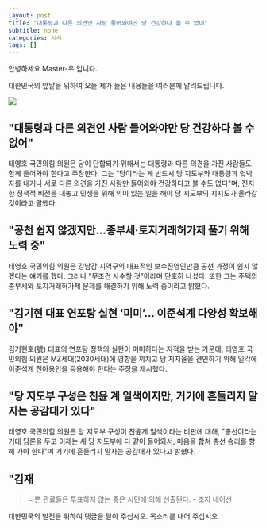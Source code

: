 ```yaml
---
layout: post
title: "대통령과 다른 의견인 사람 들어와야만 당 건강하다 볼 수 없어"
subtitle: none
categories: 시사
tags: []
---
```


안녕하세요 Master-우 입니다.

대한민국의 앞날을 위하여 오늘 제가 들은 내용들을 여러분께 알려드립니다.





![](https://source.unsplash.com/800x450/?luxury)

##  "대통령과 다른 의견인 사람 들어와야만 당 건강하다 볼 수 없어"

태영호 국민의힘 의원은 당이 단합되기 위해서는 대통령과 다른 의견을 가진 사람들도 함께 들어와야 한다고 주장한다. 그는 "당이라는 게 반드시 당 지도부와 대통령과 엇박자를 내거나 서로 다른 의견을 가진 사람만 들어와야 건강하다고 볼 수도 없다"며, 진지한 정책적 비전을 내놓고 민생을 위해 의미 있는 일을 해야 당 지도부의 지지도가 올라갈 것이라고 말했다.

## "공천 쉽지 않겠지만…종부세·토지거래허가제 풀기 위해 노력 중"

태영호 국민의힘 의원은 강남갑 지역구의 대표적인 보수진영인만큼 공천 과정이 쉽지 않겠다는 얘기를 했다. 그러나 "무조건 사수할 것”이라며 단호히 나섰다. 또한 그는 주택의 종부세와 토지거래허가제 문제를 해결하기 위해 노력 중이라고 밝혔다.

## "김기현 대표 연포탕 실현 ‘미미’… 이준석계 다양성 확보해야"

김기현호(號) 대표의 연포탕 정책의 실현이 미미하다는 지적을 받는 가운데, 태영호 국민의힘 의원은 MZ세대(2030세대)에 영향을 끼치고 당 지지율을 견인하기 위해 일각에 이준석계 천아용인을 등용해야 한다는 주장을 제시했다.

## "당 지도부 구성은 친윤 계 일색이지만, 거기에 흔들리지 말자는 공감대가 있다"

태영호 국민의힘 의원은 당 지도부 구성이 친윤계 일색이라는 비판에 대해, "총선이라는 거대 담론을 두고 이제는 새 당 지도부에 다 같이 들어와서, 마음을 합쳐 총선 승리를 향해 가야 한다"며 거기에 흔들리지 말자는 공감대가 있다고 밝혔다.

## "김재


> 나쁜 관료들은 투표하지 않는 좋은 시민에 의해 선출된다. - 조지 네이선

대한민국의 발전을 위하여 댓글을 달아 주십시오. 목소리를 내어 주십시오
